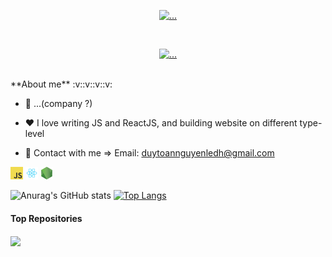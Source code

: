 <p align="center"><a href="https://anuraghazra.github.io"><img width="80%" alt="..." src="https://res.cloudinary.com/dse168gst/image/upload/v1659380433/githudreadmeimg/text-1659378586387_ewrvwi.png" /></a></p>
<br/>
<p align="center"><a href="https://anuraghazra.github.io"><img width="40%" alt="..." src="https://res.cloudinary.com/dse168gst/image/upload/v1659380433/githudreadmeimg/text-1659378606549_vjbddo.png" /></a></p>
<br/>
**About me** :v::v::v::v:

- 💼 ...(company ?)

- ❤️ I love writing JS and ReactJS, and building website on different type-level

- 💬 Contact with me => Email: duytoannguyenledh@gmail.com

<code><img height="20" alt="javascript" src="https://raw.githubusercontent.com/github/explore/80688e429a7d4ef2fca1e82350fe8e3517d3494d/topics/javascript/javascript.png"></code>
<code><img height="20" alt="react" src="https://raw.githubusercontent.com/github/explore/80688e429a7d4ef2fca1e82350fe8e3517d3494d/topics/react/react.png"></code>
<code><img height="20" alt="nodejs" src="https://raw.githubusercontent.com/github/explore/80688e429a7d4ef2fca1e82350fe8e3517d3494d/topics/nodejs/nodejs.png"></code>    

![Anurag's GitHub stats](https://github-readme-stats.vercel.app/api?username=sDuyToans&show_icons=true&theme=shades-of-purple)
[![Top Langs](https://github-readme-stats.vercel.app/api/top-langs/?username=sDuyToans&layout=compact)](https://github.com/anuraghazra/github-readme-stats)

#### Top Repositories


<a href="https://github.com/anuraghazra/github-readme-stats">
  <img align="center" src="https://github-readme-stats.vercel.app/api/pin/?username=sDuyToans&repo=crwn-clothingShop" />
</a>
